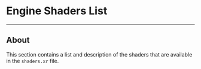 # Engine Shaders List

___

## About

This section contains a list and description of the shaders that are available in the `shaders.xr` file.
